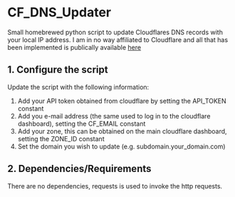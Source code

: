 # CF_DNS_Updater
Small homebrewed python script to update Cloudflares DNS records with your local IP address. I am in no way affiliated to Cloudflare and all that has been implemented is publically available [here](https://developers.cloudflare.com/api/operations/dns-records-for-a-zone-list-dns-records)

## 1. Configure the script
Update the script with the following information:
1. Add your API token obtained from cloudflare by setting the API_TOKEN constant
2. Add you e-mail address (the same used to log in to the cloudflare dashboard), setting the CF_EMAIL constant
3. Add your zone, this can be obtained on the main cloudflare dashboard, setting the ZONE_ID constant
4. Set the domain you wish to update (e.g. subdomain.your_domain.com)

## 2. Dependencies/Requirements
There are no dependencies, requests is used to invoke the http requests.

